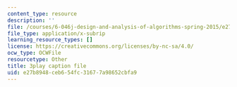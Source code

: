 ```yaml
---
content_type: resource
description: ''
file: /courses/6-046j-design-and-analysis-of-algorithms-spring-2015/e27b8948ceb654fc31677a98652cbfa9_WwMz2fJwUCg.srt
file_type: application/x-subrip
learning_resource_types: []
license: https://creativecommons.org/licenses/by-nc-sa/4.0/
ocw_type: OCWFile
resourcetype: Other
title: 3play caption file
uid: e27b8948-ceb6-54fc-3167-7a98652cbfa9
---
```

